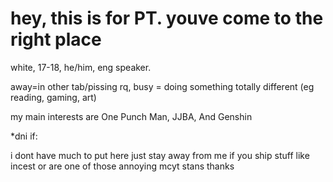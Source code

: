
<h1>hey, this is for PT. youve come to the right place</h1>
<p>white, 17-18, he/him, eng speaker. 
<p>away=in other tab/pissing rq, busy = doing something totally different (eg reading, gaming, art)</p>
<p></p 
<p>my main interests are One Punch Man, JJBA, And Genshin</p>
<p></p>
<p>*dni if:</p>
<p>i dont have much to put here just stay away from me if you ship stuff like incest or are one of those annoying mcyt stans thanks</p>
<p></p>
<p></p>
</body>
</html>
